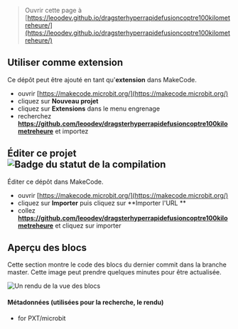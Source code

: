 
> Ouvrir cette page à [https://leoodev.github.io/dragsterhyperrapidefusioncoptre100kilometreheure/](https://leoodev.github.io/dragsterhyperrapidefusioncoptre100kilometreheure/)

## Utiliser comme extension

Ce dépôt peut être ajouté en tant qu'**extension** dans MakeCode.

* ouvrir [https://makecode.microbit.org/](https://makecode.microbit.org/)
* cliquez sur **Nouveau projet**
* cliquez sur **Extensions** dans le menu engrenage
* recherchez **https://github.com/leoodev/dragsterhyperrapidefusioncoptre100kilometreheure** et importez

## Éditer ce projet ![Badge du statut de la compilation](https://github.com/leoodev/dragsterhyperrapidefusioncoptre100kilometreheure/workflows/MakeCode/badge.svg)

Éditer ce dépôt dans MakeCode.

* ouvrir [https://makecode.microbit.org/](https://makecode.microbit.org/)
* cliquez sur **Importer** puis cliquez sur **Importer l'URL **
* collez **https://github.com/leoodev/dragsterhyperrapidefusioncoptre100kilometreheure** et cliquez sur importer

## Aperçu des blocs

Cette section montre le code des blocs du dernier commit dans la branche master.
Cette image peut prendre quelques minutes pour être actualisée.

![Un rendu de la vue des blocs](https://github.com/leoodev/dragsterhyperrapidefusioncoptre100kilometreheure/raw/master/.github/makecode/blocks.png)

#### Métadonnées (utilisées pour la recherche, le rendu)

* for PXT/microbit
<script src="https://makecode.com/gh-pages-embed.js"></script><script>makeCodeRender("{{ site.makecode.home_url }}", "{{ site.github.owner_name }}/{{ site.github.repository_name }}");</script>
